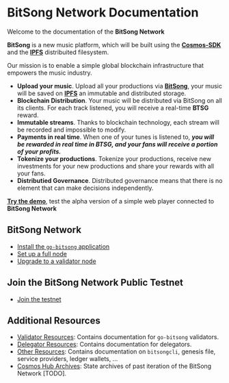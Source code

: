 # BitSong Network Documentation

Welcome to the documentation of the **BitSong Network**

**BitSong** is a new music platform, which will be built using the **[Cosmos-SDK](https://cosmos.network/)** and the **[IPFS](https://ipfs.io/)** distribuited filesystem.

Our mission is to enable a simple global blockchain infrastructure that empowers the music industry.

- **Upload your music**. Upload all your productions via **[BitSong](https://bitsong.io)**, your music will be saved on **[IPFS](https://ipfs.io/)** an immutable and distributed storage.
- **Blockchain Distribution**. Your music will be distributed via BitSong on all its clients. For each track listened, you will receive a real-time **BTSG** reward.
- **Immutable streams**. Thanks to blockchain technology, each stream will be recorded and impossible to modify.
- **Payments in real time**. When one of your tunes is listened to, ***you will be rewarded in real time in BTSG, and your fans will receive a portion of your profits.***
- **Tokenize your productions**. Tokenize your productions, receive new investments for your new productions and share your rewards with all your fans.
- **Distributied Governance**. Distributed governance means that there is no element that can make decisions independently.

**[Try the demo](https://demo.bitsong.io)**, test the alpha version of a simple web player connected to **BitSong Network**

## BitSong Network
- [Install the `go-bitsong` application](https://)
- [Set up a full node](https://)
- [Upgrade to a validator node](https://)

## Join the BitSong Network Public Testnet
- [Join the testnet]()

## Additional Resources
- [Validator Resources](https://): Contains documentation for `go-bitsong` validators.
- [Delegator Resources](https://): Contains documentation for delegators.
- [Other Resources](https://): Contains documentation on `bitsongcli`, genesis file, service providers, ledger wallets, ...
- [Cosmos Hub Archives](https://): State archives of past iteration of the BitSong Network [TODO].